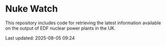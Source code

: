# Nuke Watch

This repository includes code for retrieving the latest information available on the output of EDF nuclear power plants in the UK.

Last updated: 2025-08-05 09:24